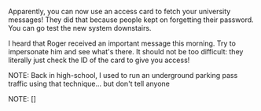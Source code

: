 Apparently, you can now use an access card to fetch your university messages! They did that because people kept on forgetting their password. You can go test the new system downstairs.

I heard that Roger received an important message this morning. Try to impersonate him and see what's there. It should not be too difficult: they literally just check the ID of the card to give you access!

NOTE: Back in high-school, I used to run an underground parking pass traffic using that technique... but don't tell anyone

NOTE: []